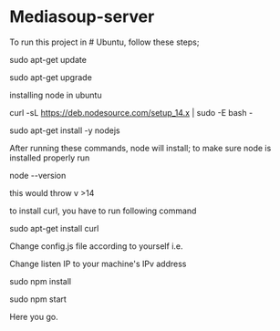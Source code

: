 # Mediasoup-server
To run this project in # Ubuntu, follow these steps;

sudo apt-get update

sudo apt-get upgrade




installing node in ubuntu

curl -sL https://deb.nodesource.com/setup_14.x | sudo -E bash -

sudo apt-get install -y nodejs




After running these commands, node will install; to make sure node is installed properly run

node --version

this would throw v >14




to install curl, you have to run following command

sudo apt-get install curl


Change config.js file according to yourself i.e. 

Change listen IP to your machine's IPv address




sudo npm install

sudo npm start



Here you go.
